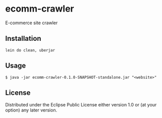 # ecomm-crawler

E-commerce site crawler

## Installation

```lein do clean, uberjar```

## Usage

    $ java -jar ecomm-crawler-0.1.0-SNAPSHOT-standalone.jar "<website>"


## License

Distributed under the Eclipse Public License either version 1.0 or (at
your option) any later version.
